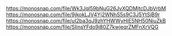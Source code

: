 https://monosnap.com/file/Wk3Jql59bNuG26JvXQDMjtcDJbVrbM
https://monosnap.com/file/9jkokLJV4Yj2WNhS5s9C3J5YtSjB9r
https://monosnap.com/file/uI2ba3qJ9zhYHWWyHiE5NH50NiuZkB
https://monosnap.com/file/SIinsYFdo9j80Z7kwjeqrZMFnXrVQG
